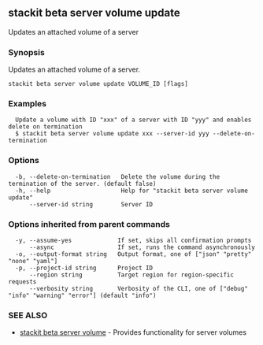 ## stackit beta server volume update

Updates an attached volume of a server

### Synopsis

Updates an attached volume of a server.

```
stackit beta server volume update VOLUME_ID [flags]
```

### Examples

```
  Update a volume with ID "xxx" of a server with ID "yyy" and enables delete on termination
  $ stackit beta server volume update xxx --server-id yyy --delete-on-termination
```

### Options

```
  -b, --delete-on-termination   Delete the volume during the termination of the server. (default false)
  -h, --help                    Help for "stackit beta server volume update"
      --server-id string        Server ID
```

### Options inherited from parent commands

```
  -y, --assume-yes             If set, skips all confirmation prompts
      --async                  If set, runs the command asynchronously
  -o, --output-format string   Output format, one of ["json" "pretty" "none" "yaml"]
  -p, --project-id string      Project ID
      --region string          Target region for region-specific requests
      --verbosity string       Verbosity of the CLI, one of ["debug" "info" "warning" "error"] (default "info")
```

### SEE ALSO

* [stackit beta server volume](./stackit_beta_server_volume.md)	 - Provides functionality for server volumes

